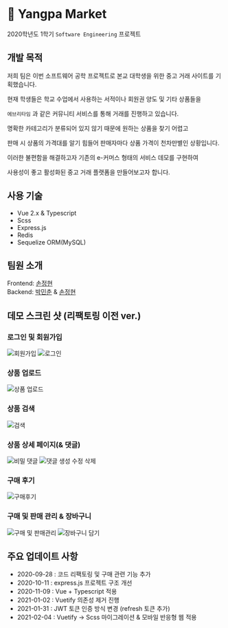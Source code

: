 # 🧅 Yangpa Market

2020학년도 1학기 `Software Engineering` 프로젝트

## 개발 목적

저희 팀은 이번 소프트웨어 공학 프로젝트로 본교 대학생을 위한 중고 거래 사이트를 기획했습니다.

현재 학생들은 학교 수업에서 사용하는 서적이나 회원권 양도 및 기타 상품들을

`에브리타임` 과 같은 커뮤니티 서비스를 통해 거래를 진행하고 있습니다.

명확한 카테고리가 분류되어 있지 않기 때문에 원하는 상품을 찾기 어렵고

판매 시 상품의 가격대를 알기 힘들어 판매자마다 상품 가격이 천차만별인 상황입니다.

이러한 불편함을 해결하고자 기존의 e-커머스 형태의 서비스 데모를 구현하여

사용성이 좋고 활성화된 중고 거래 플랫폼을 만들어보고자 합니다.

## 사용 기술

- Vue 2.x & Typescript
- Scss
- Express.js
- Redis
- Sequelize ORM(MySQL)

## 팀원 소개

Frontend: [손정현](https://github.com/sohnjunior) <br>
Backend: [박민춘](https://github.com/sprical408) & [손정현](https://github.com/sohnjunior)

## 데모 스크린 샷 (리팩토링 이전 ver.)

### 로그인 및 회원가입

![회원가입](https://user-images.githubusercontent.com/37819666/94371180-887e4780-012f-11eb-97ed-6f93326f47af.gif)
![로그인](https://user-images.githubusercontent.com/37819666/94371183-8e742880-012f-11eb-8e30-06992f866d18.gif)

### 상품 업로드

![상품 업로드](https://user-images.githubusercontent.com/37819666/94370930-d09c6a80-012d-11eb-9a13-7133beb3189b.gif)

### 상품 검색

![검색](https://user-images.githubusercontent.com/37819666/94370915-bcf10400-012d-11eb-86ea-93083d05d8c6.gif)

### 상품 상세 페이지(& 댓글)

![비밀 댓글](https://user-images.githubusercontent.com/37819666/94370920-c2e6e500-012d-11eb-85f3-e5109c81b0cf.gif)
![댓글 생성 수정 삭제](https://user-images.githubusercontent.com/37819666/94370923-c8442f80-012d-11eb-9566-5a2a7f4986d2.gif)

### 구매 후기

![구매후기](https://user-images.githubusercontent.com/37819666/94370899-a21e8f80-012d-11eb-86a7-e4b8993fa251.gif)

### 구매 및 판매 관리 & 장바구니

![구매 및 판매관리](https://user-images.githubusercontent.com/37819666/94370771-d3e32680-012c-11eb-98de-a86f4713944e.gif)
![장바구니 담기](https://user-images.githubusercontent.com/37819666/94370798-0856e280-012d-11eb-9182-5f230a361e0d.gif)

## 주요 업데이트 사항

- 2020-09-28 : 코드 리팩토링 및 구매 관련 기능 추가
- 2020-10-11 : express.js 프로젝트 구조 개선
- 2020-11-09 : Vue + Typescript 적용
- 2021-01-02 : Vuetify 의존성 제거 진행
- 2021-01-31 : JWT 토큰 인증 방식 변경 (refresh 토큰 추가)
- 2021-02-04 : Vuetify -> Scss 마이그레이션 & 모바일 반응형 웹 적용
